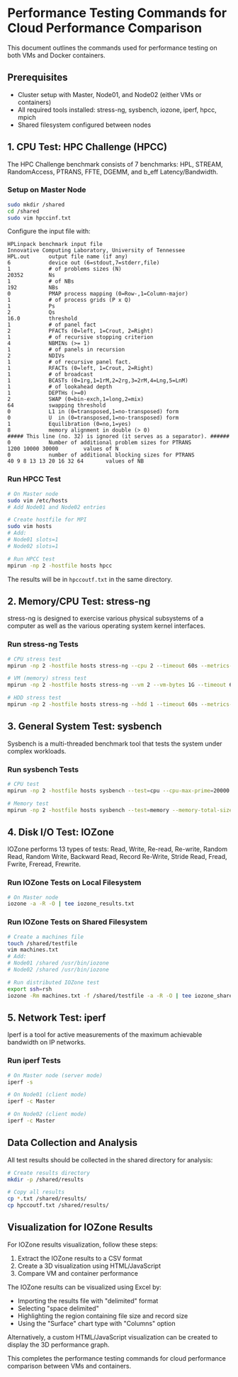 # Performance Testing Commands for Cloud Performance Comparison

This document outlines the commands used for performance testing on both VMs and Docker containers.

## Prerequisites
- Cluster setup with Master, Node01, and Node02 (either VMs or containers)
- All required tools installed: stress-ng, sysbench, iozone, iperf, hpcc, mpich
- Shared filesystem configured between nodes

## 1. CPU Test: HPC Challenge (HPCC)

The HPC Challenge benchmark consists of 7 benchmarks: HPL, STREAM, RandomAccess, PTRANS, FFTE, DGEMM, and b_eff Latency/Bandwidth.

### Setup on Master Node
```bash
sudo mkdir /shared
cd /shared
sudo vim hpccinf.txt
```

Configure the input file with:
```
HPLinpack benchmark input file
Innovative Computing Laboratory, University of Tennessee
HPL.out      output file name (if any)
6            device out (6=stdout,7=stderr,file)
1            # of problems sizes (N)
20352        Ns
1            # of NBs
192          NBs
0            PMAP process mapping (0=Row-,1=Column-major)
1            # of process grids (P x Q)
1            Ps
2            Qs
16.0         threshold
1            # of panel fact
2            PFACTs (0=left, 1=Crout, 2=Right)
1            # of recursive stopping criterion
4            NBMINs (>= 1)
1            # of panels in recursion
2            NDIVs
1            # of recursive panel fact.
1            RFACTs (0=left, 1=Crout, 2=Right)
1            # of broadcast
1            BCASTs (0=1rg,1=1rM,2=2rg,3=2rM,4=Lng,5=LnM)
1            # of lookahead depth
1            DEPTHs (>=0)
2            SWAP (0=bin-exch,1=long,2=mix)
64           swapping threshold
0            L1 in (0=transposed,1=no-transposed) form
0            U  in (0=transposed,1=no-transposed) form
1            Equilibration (0=no,1=yes)
8            memory alignment in double (> 0)
##### This line (no. 32) is ignored (it serves as a separator). ######
0            Number of additional problem sizes for PTRANS
1200 10000 30000        values of N
0            number of additional blocking sizes for PTRANS
40 9 8 13 13 20 16 32 64       values of NB
```

### Run HPCC Test
```bash
# On Master node
sudo vim /etc/hosts
# Add Node01 and Node02 entries

# Create hostfile for MPI
sudo vim hosts
# Add:
# Node01 slots=1
# Node02 slots=1

# Run HPCC test
mpirun -np 2 -hostfile hosts hpcc
```

The results will be in `hpccoutf.txt` in the same directory.

## 2. Memory/CPU Test: stress-ng

stress-ng is designed to exercise various physical subsystems of a computer as well as the various operating system kernel interfaces.

### Run stress-ng Tests
```bash
# CPU stress test
mpirun -np 2 -hostfile hosts stress-ng --cpu 2 --timeout 60s --metrics-brief | tee stress_ng_cpu.txt

# VM (memory) stress test
mpirun -np 2 -hostfile hosts stress-ng --vm 2 --vm-bytes 1G --timeout 60s --metrics-brief | tee stress_ng_vm.txt

# HDD stress test
mpirun -np 2 -hostfile hosts stress-ng --hdd 1 --timeout 60s --metrics-brief | tee stress_ng_hdd.txt
```

## 3. General System Test: sysbench

Sysbench is a multi-threaded benchmark tool that tests the system under complex workloads.

### Run sysbench Tests
```bash
# CPU test
mpirun -np 2 -hostfile hosts sysbench --test=cpu --cpu-max-prime=20000 run | tee sysbench_cpu_results.txt

# Memory test
mpirun -np 2 -hostfile hosts sysbench --test=memory --memory-total-size=10G run | tee sysbench_memory_results.txt
```

## 4. Disk I/O Test: IOZone

IOZone performs 13 types of tests: Read, Write, Re-read, Re-write, Random Read, Random Write, Backward Read, Record Re-Write, Stride Read, Fread, Fwrite, Freread, Frewrite.

### Run IOZone Tests on Local Filesystem
```bash
# On Master node
iozone -a -R -O | tee iozone_results.txt
```

### Run IOZone Tests on Shared Filesystem
```bash
# Create a machines file
touch /shared/testfile
vim machines.txt
# Add:
# Node01 /shared /usr/bin/iozone
# Node02 /shared /usr/bin/iozone

# Run distributed IOZone test
export ssh=rsh
iozone -Rm machines.txt -f /shared/testfile -a -R -O | tee iozone_shared_results.txt
```

## 5. Network Test: iperf

Iperf is a tool for active measurements of the maximum achievable bandwidth on IP networks.

### Run iperf Tests
```bash
# On Master node (server mode)
iperf -s

# On Node01 (client mode)
iperf -c Master

# On Node02 (client mode)
iperf -c Master
```

## Data Collection and Analysis

All test results should be collected in the shared directory for analysis:

```bash
# Create results directory
mkdir -p /shared/results

# Copy all results
cp *.txt /shared/results/
cp hpccoutf.txt /shared/results/
```

## Visualization for IOZone Results

For IOZone results visualization, follow these steps:

1. Extract the IOZone results to a CSV format
2. Create a 3D visualization using HTML/JavaScript
3. Compare VM and container performance

The IOZone results can be visualized using Excel by:
- Importing the results file with "delimited" format
- Selecting "space delimited"
- Highlighting the region containing file size and record size
- Using the "Surface" chart type with "Columns" option

Alternatively, a custom HTML/JavaScript visualization can be created to display the 3D performance graph.

This completes the performance testing commands for cloud performance comparison between VMs and containers.
